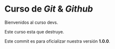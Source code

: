 # Curso de _Git_ & _Github_

Bienvenidos al curso devs.

Este curso esta que destruye.

Este commit es para oficializar nuestra versión **1.0.0**.

